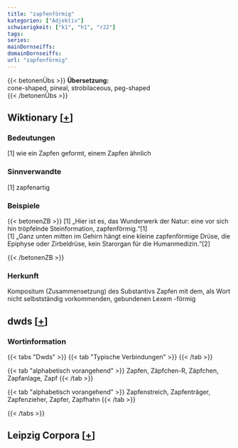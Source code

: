 ```yaml
---
title: "zapfenförmig"
kategorien: ["Adjektiv"]
schwierigkeit: ["k1", "h1", "r22"]
tags:
series:
mainDornseiffs:
domainDornseiffs:
url: "zapfenförmig"
---
```


{{< betonenÜbs >}}
**Übersetzung:**  
cone-shaped, pineal, strobilaceous, peg-shaped  
{{< /betonenÜbs >}}

## Wiktionary [[+](https://de.wiktionary.org/wiki/zapfenförmig)]

### Bedeutungen
[1] wie ein Zapfen geformt, einem Zapfen ähnlich  

### Sinnverwandte
[1] zapfenartig  

### Beispiele
{{< betonenZB >}}
[1] „Hier ist es, das Wunderwerk der Natur: eine vor sich hin tröpfelnde Steinformation, zapfenförmig.“[1]  
[1] „Ganz unten mitten im Gehirn hängt eine kleine zapfenförmige Drüse, die Epiphyse oder Zirbeldrüse, kein Starorgan für die Humanmedizin.“[2]  

{{< /betonenZB >}}
### Herkunft
Kompositum (Zusammensetzung) des Substantivs Zapfen mit dem, als Wort nicht selbstständig vorkommenden, gebundenen Lexem -förmig  



## dwds [[+](https://www.dwds.de/wb/zapfenförmig)]

### Wortinformation
{{< tabs "Dwds" >}}
{{< tab "Typische Verbindungen" >}}
{{< /tab >}}

{{< tab "alphabetisch vorangehend" >}}
Zapfen, Zäpfchen-R, Zäpfchen, Zapfanlage, Zapf
{{< /tab >}}

{{< tab "alphabetisch vorangehend" >}}
Zapfenstreich, Zapfenträger, Zapfenzieher, Zapfer, Zapfhahn
{{< /tab >}}

{{< /tabs >}}

## Leipzig Corpora [[+](https://corpora.uni-leipzig.de/en/res?word=zapfenförmig&corpusId=deu_newscrawl-public_2018)]

